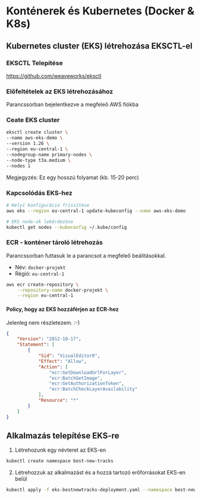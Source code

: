 # Konténerek és Kubernetes (Docker & K8s)

## Kubernetes cluster (EKS) létrehozása EKSCTL-el

### EKSCTL Telepítése

https://github.com/weaveworks/eksctl


### Előfeltételek az EKS létrehozásához

Parancssorban bejelentkezve a megfeleő AWS fiókba


### Ceate EKS cluster

```bash
eksctl create cluster \
--name aws-eks-demo \
--version 1.26 \
--region eu-central-1 \
--nodegroup-name primary-nodes \
--node-type t3a.medium \
--nodes 1
```

Megjegyzés: Ez egy hosszú folyamat (kb. 15-20 perc)


### Kapcsolódás EKS-hez

```bash
# Helyi konfiguráció frissítése
aws eks --region eu-central-1 update-kubeconfig --name aws-eks-demo

# EKS node-ok lekérdezése
kubectl get nodes --kubeconfig ~/.kube/config
```

### ECR - konténer tároló létrehozás

Parancssorban futtasuk le a parancsot a megfeleő beálításokkal.
- Név: `docker-projekt`
- Régió: `eu-central-1`

```bash
aws ecr create-repository \
    --repository-name docker-projekt \
    --region eu-central-1 
```


#### Policy, hogy az EKS hozzáférjen az ECR-hez

Jelenleg nem részletezem. :-)

```json
{
    "Version": "2012-10-17",
    "Statement": [
        {
            "Sid": "VisualEditor0",
            "Effect": "Allow",
            "Action": [
                "ecr:GetDownloadUrlForLayer",
                "ecr:BatchGetImage",
                "ecr:GetAuthorizationToken",
                "ecr:BatchCheckLayerAvailability"
            ],
            "Resource": "*"
        }
    ]
}
```

## Alkalmazás telepítése EKS-re

1. Létrehozunk egy névteret az EKS-en
```bash
kubectl create namespace best-new-tracks
```

2. Létrehozzuk az alkalmazást és a hozzá tartozó erőforrásokat EKS-en belül

```bash
kubectl apply -f eks-bestnewtracks-deployment.yaml --namespace best-new-tracks
```
